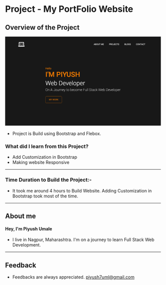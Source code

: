 # **Project - My PortFolio Website**

## **Overview of the Project** 

![Alt Live-Screenshot](/finale.png)


- Project is Build using Bootstrap and Flebox.



### **What did I learn from this Project?**

 - Add Customization in Bootstrap
 - Making website Responsive
 

---

### **Time Duration to Build the Project:-**

- It took me around 4 hours to Build Website. Adding Customization in Bootstrap took most of the time. 

---

## **About me**

#### **Hey, I'm Piyush Umale**

- I live in Nagpur, Maharashtra. I'm on a journey to learn Full Stack Web Development.

---

## **Feedback**
- Feedbacks are always appreciated. piyush7uml@gmail.com